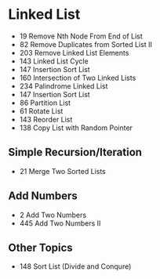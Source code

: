 # Linked List
* 19 Remove Nth Node From End of List
* 82 Remove Duplicates from Sorted List II
* 203 Remove Linked List Elements
* 143 Linked List Cycle
* 147 Insertion Sort List
* 160 Intersection of Two Linked Lists
* 234 Palindrome Linked List
* 147 Insertion Sort List
* 86 Partition List
* 61 Rotate List
* 143 Reorder List
* 138 Copy List with Random Pointer

## Simple Recursion/Iteration
* 21 Merge Two Sorted Lists

## Add Numbers
* 2 Add Two Numbers
* 445 Add Two Numbers II

## Other Topics
* 148 Sort List (Divide and Conqure)


